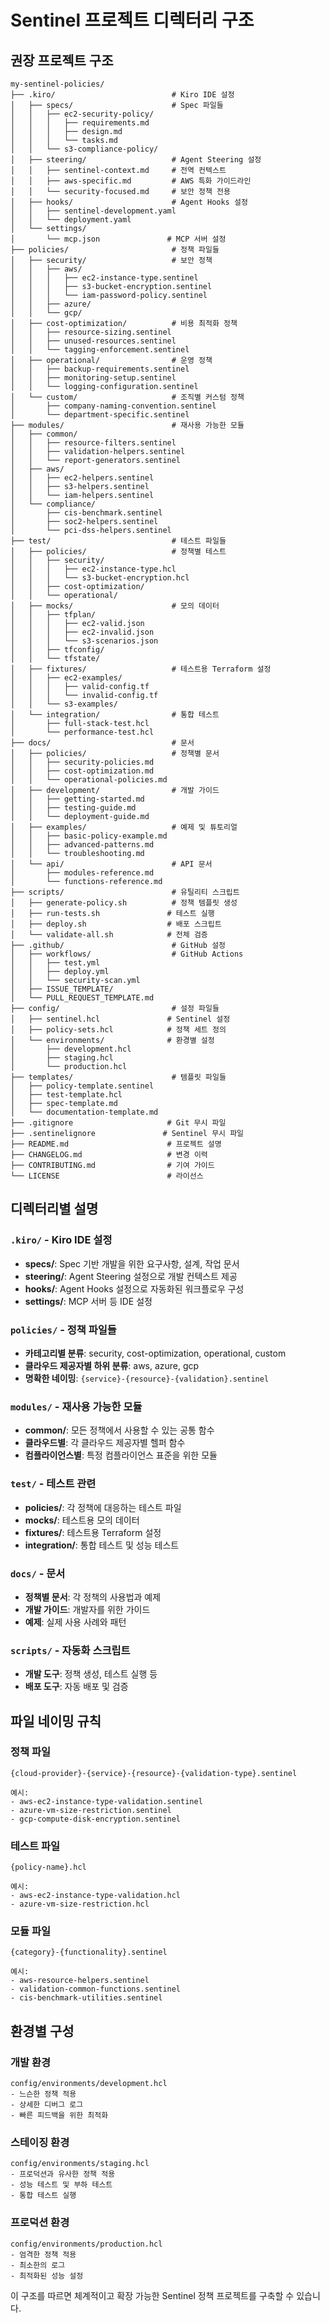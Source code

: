 # Sentinel 프로젝트 디렉터리 구조

## 권장 프로젝트 구조

```
my-sentinel-policies/
├── .kiro/                          # Kiro IDE 설정
│   ├── specs/                      # Spec 파일들
│   │   ├── ec2-security-policy/
│   │   │   ├── requirements.md
│   │   │   ├── design.md
│   │   │   └── tasks.md
│   │   └── s3-compliance-policy/
│   ├── steering/                   # Agent Steering 설정
│   │   ├── sentinel-context.md     # 전역 컨텍스트
│   │   ├── aws-specific.md         # AWS 특화 가이드라인
│   │   └── security-focused.md     # 보안 정책 전용
│   ├── hooks/                      # Agent Hooks 설정
│   │   ├── sentinel-development.yaml
│   │   └── deployment.yaml
│   └── settings/
│       └── mcp.json               # MCP 서버 설정
├── policies/                       # 정책 파일들
│   ├── security/                   # 보안 정책
│   │   ├── aws/
│   │   │   ├── ec2-instance-type.sentinel
│   │   │   ├── s3-bucket-encryption.sentinel
│   │   │   └── iam-password-policy.sentinel
│   │   ├── azure/
│   │   └── gcp/
│   ├── cost-optimization/          # 비용 최적화 정책
│   │   ├── resource-sizing.sentinel
│   │   ├── unused-resources.sentinel
│   │   └── tagging-enforcement.sentinel
│   ├── operational/                # 운영 정책
│   │   ├── backup-requirements.sentinel
│   │   ├── monitoring-setup.sentinel
│   │   └── logging-configuration.sentinel
│   └── custom/                     # 조직별 커스텀 정책
│       ├── company-naming-convention.sentinel
│       └── department-specific.sentinel
├── modules/                        # 재사용 가능한 모듈
│   ├── common/
│   │   ├── resource-filters.sentinel
│   │   ├── validation-helpers.sentinel
│   │   └── report-generators.sentinel
│   ├── aws/
│   │   ├── ec2-helpers.sentinel
│   │   ├── s3-helpers.sentinel
│   │   └── iam-helpers.sentinel
│   └── compliance/
│       ├── cis-benchmark.sentinel
│       ├── soc2-helpers.sentinel
│       └── pci-dss-helpers.sentinel
├── test/                           # 테스트 파일들
│   ├── policies/                   # 정책별 테스트
│   │   ├── security/
│   │   │   ├── ec2-instance-type.hcl
│   │   │   └── s3-bucket-encryption.hcl
│   │   ├── cost-optimization/
│   │   └── operational/
│   ├── mocks/                      # 모의 데이터
│   │   ├── tfplan/
│   │   │   ├── ec2-valid.json
│   │   │   ├── ec2-invalid.json
│   │   │   └── s3-scenarios.json
│   │   ├── tfconfig/
│   │   └── tfstate/
│   ├── fixtures/                   # 테스트용 Terraform 설정
│   │   ├── ec2-examples/
│   │   │   ├── valid-config.tf
│   │   │   └── invalid-config.tf
│   │   └── s3-examples/
│   └── integration/                # 통합 테스트
│       ├── full-stack-test.hcl
│       └── performance-test.hcl
├── docs/                           # 문서
│   ├── policies/                   # 정책별 문서
│   │   ├── security-policies.md
│   │   ├── cost-optimization.md
│   │   └── operational-policies.md
│   ├── development/                # 개발 가이드
│   │   ├── getting-started.md
│   │   ├── testing-guide.md
│   │   └── deployment-guide.md
│   ├── examples/                   # 예제 및 튜토리얼
│   │   ├── basic-policy-example.md
│   │   ├── advanced-patterns.md
│   │   └── troubleshooting.md
│   └── api/                        # API 문서
│       ├── modules-reference.md
│       └── functions-reference.md
├── scripts/                        # 유틸리티 스크립트
│   ├── generate-policy.sh          # 정책 템플릿 생성
│   ├── run-tests.sh               # 테스트 실행
│   ├── deploy.sh                  # 배포 스크립트
│   └── validate-all.sh            # 전체 검증
├── .github/                        # GitHub 설정
│   ├── workflows/                  # GitHub Actions
│   │   ├── test.yml
│   │   ├── deploy.yml
│   │   └── security-scan.yml
│   ├── ISSUE_TEMPLATE/
│   └── PULL_REQUEST_TEMPLATE.md
├── config/                         # 설정 파일들
│   ├── sentinel.hcl               # Sentinel 설정
│   ├── policy-sets.hcl            # 정책 세트 정의
│   └── environments/              # 환경별 설정
│       ├── development.hcl
│       ├── staging.hcl
│       └── production.hcl
├── templates/                      # 템플릿 파일들
│   ├── policy-template.sentinel
│   ├── test-template.hcl
│   ├── spec-template.md
│   └── documentation-template.md
├── .gitignore                     # Git 무시 파일
├── .sentinelignore               # Sentinel 무시 파일
├── README.md                      # 프로젝트 설명
├── CHANGELOG.md                   # 변경 이력
├── CONTRIBUTING.md                # 기여 가이드
└── LICENSE                        # 라이선스
```

## 디렉터리별 설명

### `.kiro/` - Kiro IDE 설정
- **specs/**: Spec 기반 개발을 위한 요구사항, 설계, 작업 문서
- **steering/**: Agent Steering 설정으로 개발 컨텍스트 제공
- **hooks/**: Agent Hooks 설정으로 자동화된 워크플로우 구성
- **settings/**: MCP 서버 등 IDE 설정

### `policies/` - 정책 파일들
- **카테고리별 분류**: security, cost-optimization, operational, custom
- **클라우드 제공자별 하위 분류**: aws, azure, gcp
- **명확한 네이밍**: `{service}-{resource}-{validation}.sentinel`

### `modules/` - 재사용 가능한 모듈
- **common/**: 모든 정책에서 사용할 수 있는 공통 함수
- **클라우드별**: 각 클라우드 제공자별 헬퍼 함수
- **컴플라이언스별**: 특정 컴플라이언스 표준을 위한 모듈

### `test/` - 테스트 관련
- **policies/**: 각 정책에 대응하는 테스트 파일
- **mocks/**: 테스트용 모의 데이터
- **fixtures/**: 테스트용 Terraform 설정
- **integration/**: 통합 테스트 및 성능 테스트

### `docs/` - 문서
- **정책별 문서**: 각 정책의 사용법과 예제
- **개발 가이드**: 개발자를 위한 가이드
- **예제**: 실제 사용 사례와 패턴

### `scripts/` - 자동화 스크립트
- **개발 도구**: 정책 생성, 테스트 실행 등
- **배포 도구**: 자동 배포 및 검증

## 파일 네이밍 규칙

### 정책 파일
```
{cloud-provider}-{service}-{resource}-{validation-type}.sentinel

예시:
- aws-ec2-instance-type-validation.sentinel
- azure-vm-size-restriction.sentinel
- gcp-compute-disk-encryption.sentinel
```

### 테스트 파일
```
{policy-name}.hcl

예시:
- aws-ec2-instance-type-validation.hcl
- azure-vm-size-restriction.hcl
```

### 모듈 파일
```
{category}-{functionality}.sentinel

예시:
- aws-resource-helpers.sentinel
- validation-common-functions.sentinel
- cis-benchmark-utilities.sentinel
```

## 환경별 구성

### 개발 환경
```
config/environments/development.hcl
- 느슨한 정책 적용
- 상세한 디버그 로그
- 빠른 피드백을 위한 최적화
```

### 스테이징 환경
```
config/environments/staging.hcl
- 프로덕션과 유사한 정책 적용
- 성능 테스트 및 부하 테스트
- 통합 테스트 실행
```

### 프로덕션 환경
```
config/environments/production.hcl
- 엄격한 정책 적용
- 최소한의 로그
- 최적화된 성능 설정
```

이 구조를 따르면 체계적이고 확장 가능한 Sentinel 정책 프로젝트를 구축할 수 있습니다.